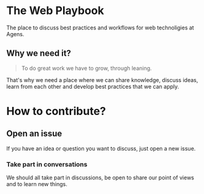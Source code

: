 # The Web Playbook

The place to discuss best practices and workflows for web technoligies at Agens.

## Why we need it?

> To do great work we have to grow, through leaning.

That's why we need a place where we can share knowledge, discuss ideas, learn from each other and develop best practices that we can apply. 

# How to contribute?

## Open an issue  
If you have an idea or question you want to discuss, just open a new issue.

### Take part in conversations
We should all take part in discussions, be open to share our point of views and to learn new things.
